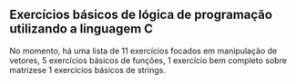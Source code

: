 ## Exercícios básicos de lógica de programação utilizando a linguagem C
No momento, há uma lista de 11 exercícios focados em manipulação de vetores, 5 exercícios básicos de funções, 1 exercício bem completo sobre matrizese 1 exercícios básicos de strings.
